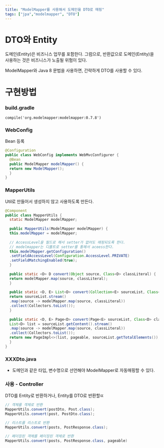 ```yaml
---
title: "ModelMapper를 사용해서 도메인을 DTO로 매핑"
tags: ["jpa","modelmapper", "DTO"]
---
```

# DTO와 Entity
도메인(Entity)은 비즈니스 업무를 포함한다. 
그럼으로, 반환값으로 도메인(Entity)을 사용하는 것은 비즈니스가 노출될 위험이 있다. 

ModelMapper와 Java 8 문법을 사용하면, 간략하게 DTO를 사용할 수 있다. 

# 구현방법

### build.gradle
```
compile('org.modelmapper:modelmapper:0.7.8')
```

### WebConfig
Bean 등록 
```java
@Configuration
public class WebConfig implements WebMvcConfigurer {
  @Bean  
  public ModelMapper modelMapper() {  
  return new ModelMapper();  
  }  
}
```

### MapperUtils
Util로 만들어서 생성하지 않고 사용하도록 만든다. 
```java
@Component  
public class MapperUtils {  
  static ModelMapper modelMapper;  
  
  public MapperUtils(ModelMapper modelMapper) {  
  this.modelMapper = modelMapper;  
  
  // AccessLevel을 필드로 해서 setter가 없어도 매핑되도록 한다. 
  // modelmapper는 디폴트로 setter를 통해서 aceess한다.
  this.modelMapper.getConfiguration()  
  .setFieldAccessLevel(Configuration.AccessLevel.PRIVATE)  
  .setFieldMatchingEnabled(true);  
  }  
  
  public static <D> D convert(Object source, Class<D> classLiteral) {  
  return modelMapper.map(source, classLiteral);  
  }  
  
  public static <D, E> List<D> convert(Collection<E> sourceList, Class<D> classLiteral) {  
  return sourceList.stream()  
  .map(source -> modelMapper.map(source, classLiteral))  
  .collect(Collectors.toList());  
  }  
  
  public static <D, E> Page<D> convert(Page<E> sourceList, Class<D> classLiteral, Pageable pageable) {  
  List<D> list = sourceList.getContent().stream()  
  .map(source -> modelMapper.map(source, classLiteral))  
  .collect(Collectors.toList());  
  return new PageImpl<>(list, pageable, sourceList.getTotalElements());  
  }  
}
```

### XXXDto.java 
* 도메인과 같은 타입, 변수명으로 선언해야 ModelMapper로 자동매핑할 수 있다.


### 사용 - Controller
DTO를 Entity로 반환하거나, Entity를 DTO로 반환할ㄸ
```java
// 객체를 객체로 반환 
MapperUtils.convert(postDto, Post.class);
MapperUtils.convert(post, PostDto.class);

// 리스트를 리스트로 반환
MapperUtils.convert(posts, PostResponse.class);	

// 페이징된 객체를 페이징된 객체로 반환
MapperUtils.convert(posts, PostResponse.class, pageable)
```
<!--stackedit_data:
eyJoaXN0b3J5IjpbMjA2OTQ2MDY2MSwtNzY3ODA0NDQ2LC0xMz
E5OTY3MDc3LC00MjU2NTgyMzRdfQ==
-->